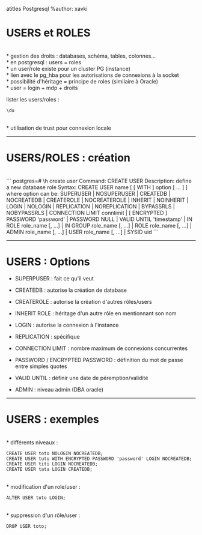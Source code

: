 atitles Postgresql
%author: xavki


# USERS et ROLES

<br>
* gestion des droits : databases, schéma, tables, colonnes...

<br>
* en postgresql : users = roles

<br>
* un user/role existe pour un cluster PG (instance)

<br>
* lien avec le pg_hba pour les autorisations de connexions à la socket

<br>
* possibilité d'héritage = principe de roles (similaire à Oracle)

<br>
 * user = login + mdp + droits

<br>

lister les users/roles :

```
\du
```
<br>
* utilisation de trust pour connexion locale


---------------------------------------------------------------------------

# USERS/ROLES : création

<br>
```
postgres=# \h create user
Command:     CREATE USER
Description: define a new database role
Syntax:
CREATE USER name [ [ WITH ] option [ ... ] ]
where option can be:
      SUPERUSER | NOSUPERUSER
    | CREATEDB | NOCREATEDB
    | CREATEROLE | NOCREATEROLE
    | INHERIT | NOINHERIT
    | LOGIN | NOLOGIN
    | REPLICATION | NOREPLICATION
    | BYPASSRLS | NOBYPASSRLS
    | CONNECTION LIMIT connlimit
    | [ ENCRYPTED ] PASSWORD 'password' | PASSWORD NULL
    | VALID UNTIL 'timestamp'
    | IN ROLE role_name [, ...]
    | IN GROUP role_name [, ...]
    | ROLE role_name [, ...]
    | ADMIN role_name [, ...]
    | USER role_name [, ...]
    | SYSID uid
```

------------------------------------------------------------------------


# USERS : Options

* SUPERPUSER : fait ce qu'il veut

* CREATEDB : autorise la création de database

* CREATEROLE : autorise la création d'autres rôles/users

* INHERIT ROLE : héritage d'un autre rôle en mentionnant son nom

* LOGIN : autorise la connexion à l'instance

* REPLICATION : spécifique

* CONNECTION LIMIT : nombre maximum de connexions concurrentes

* PASSWORD / ENCRYPTED PASSWORD : définition du mot de passe entre simples quotes

* VALID UNTIL : définir une date de péremption/validité

* ADMIN : niveau admin (DBA oracle)
------------------------------------------------------------------------


# USERS : exemples


<br>
* différents niveaux :

```
CREATE USER toto NOLOGIN NOCREATEDB;
CREATE USER tutu WITH ENCRYPTED PASSWORD 'password' LOGIN NOCREATEDB;
CREATE USER titi LOGIN NOCREATEDB;
CREATE USER tata LOGIN CREATEDB;
```

<br>
* modification d'un role/user :

```
ALTER USER toto LOGIN;
```

<br>
* suppression d'un rôle/user :

```
DROP USER toto;
```
